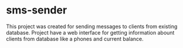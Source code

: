 # sms-sender
This project was created for sending messages to clients from existing database.
Project have a web interface for getting information abount clients from database like a phones and current balance.
